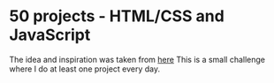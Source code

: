 # 50 projects - HTML/CSS and JavaScript
The idea and inspiration was taken from [here](https://github.com/bradtraversy/50projects50days)
This is a small challenge where I do at least one project every day.
